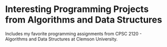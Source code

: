 # Interesting Programming Projects from Algorithms and Data Structures

Includes my favorite programming assignments from CPSC 2120 - Algorithms and Data Structures at Clemson University.